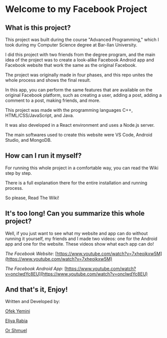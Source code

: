 # Welcome to my Facebook Project

## What is this project?

This project was built during the course "Advanced Programming," which I took during my Computer Science degree at Bar-Ilan University.

I did this project with two friends from the degree program, and the main idea of the project was to create a look-alike Facebook Android app and Facebook website that work the same as the original Facebook.

The project was originally made in four phases, and this repo unites the whole process and shows the final result.

In this app, you can perform the same features that are available on the original Facebook platform, such as creating a user, adding a post, adding a comment to a post, making friends, and more.

This project was made with the programming languages C++, HTML/CSS/JavaScript, and Java.

It was also developed in a React environment and uses a Node.js server.

The main softwares used to create this website were VS Code, Android Studio, and MongoDB.

## How can I run it myself?

For running this whole project in a comfortable way, you can read the Wiki step by step.

There is a full explanation there for the entire installation and running process. 

So please, Read The Wiki!

## It's too long! Can you summarize this whole project?

Well, if you just want to see what my website and app can do without running it yourself, my friends and I made two videos: one for the Android app and one for the website. These videos show what each app can do!

*The Facebook Website*: [https://www.youtube.com/watch?v=7xheojkxw5M](https://www.youtube.com/watch?v=7xheojkxw5M)

*The Facebook Android App*: [https://www.youtube.com/watch?v=onclwdYc8EU](https://www.youtube.com/watch?v=onclwdYc8EU)

## And that's it, Enjoy! 
Written and Developed by:  

[Ofek Yemini](https://github.com/ofekyem) 

[Eliya Rabia](https://github.com/EliyaRabia) 

[Or Shmuel](https://github.com/orshmuel9)


